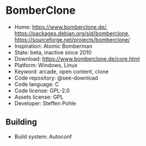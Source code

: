 # BomberClone

- Home: https://www.bomberclone.de/, https://packages.debian.org/sid/bomberclone, https://sourceforge.net/projects/bomberclone/
- Inspiration: Atomic Bomberman
- State: beta, inactive since 2010
- Download: https://www.bomberclone.de/core.html
- Platform: Windows, Linux
- Keyword: arcade, open content, clone
- Code repository: @see-download
- Code language: C
- Code license: GPL-2.0
- Assets license: GPL
- Developer: Steffen Pohle

## Building

- Build system: Autoconf
